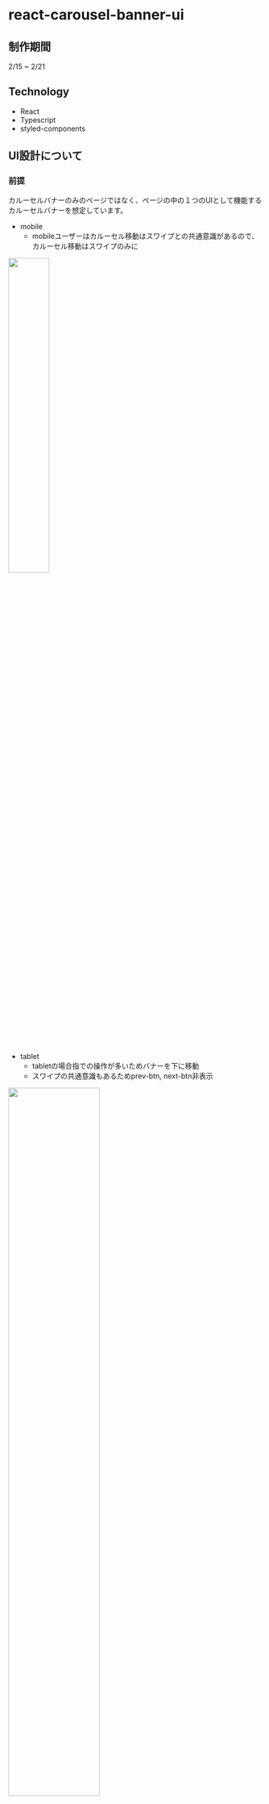 # react-carousel-banner-ui

## 制作期間
2/15 ~ 2/21

## Technology
- React
- Typescript
- styled-components

## UI設計について
### 前提
  カルーセルバナーのみのページではなく、ページの中の１つのUIとして機能するカルーセルバナーを想定しています。

- mobile
  - mobileユーザーはカルーセル移動はスワイプとの共通意識があるので、カルーセル移動はスワイプのみに
<img src="https://user-images.githubusercontent.com/74745265/154842071-71e1049b-ebf1-4ee5-a3f1-7c461a42cb6f.png" width="40%"/>

- tablet
  - tabletの場合指での操作が多いためバナーを下に移動
  - スワイプの共通意識もあるためprev-btn, next-btn非表示
<img src="https://user-images.githubusercontent.com/74745265/154842075-d9f53e43-4199-4006-98c4-0b6b2a837c1a.png" width="60%"/>

- desktop
<img src="https://user-images.githubusercontent.com/74745265/154841688-7c8207e7-4d07-4c5b-bdf3-3390efc4e1cb.png" width="65%"/>

## 工夫したポイント
- マネーフォワードのreactプロジェクト参考に。
  - [React Componentの実装ルールを決めてみた](https://moneyforward.com/engineers_blog/2020/02/18/react-component-rules/)
    - スタイルの管理としてstyled-components
    - Functional Componentで実装する
    - export defaultを使用しない
  - https://github.com/moneyforward/cloud-react-ui
    - commitlint + husky
    - eslint(eslint-config-moneyforward) + prettier
    - fontawsome
- UXを意識
  - 指を乗せる or MouseDown時にカルーセルを一旦止める、また離す時にカルーセルを必ず戻るか進めるかにするとただ止めて見たかった場合も意図しない方向に行ってしまう可能性があるので、指の動きが画面幅の10分の1未満だった場合は現在のカルーセルから変わらないようにしています。
  - 無限カルーセルを綺麗に見せるための工夫
   [無限カルーセルの実装](https://qiita.com/wintyo/items/a37a197f69aa205297a5#%E7%84%A1%E9%99%90%E3%82%AB%E3%83%AB%E3%83%BC%E3%82%BB%E3%83%AB%E3%81%AE%E5%AE%9F%E8%A3%85)
- imgはdummyImgをurlでとってくる形だと実際の実装と異なるのでpublicの中のimgを使用
